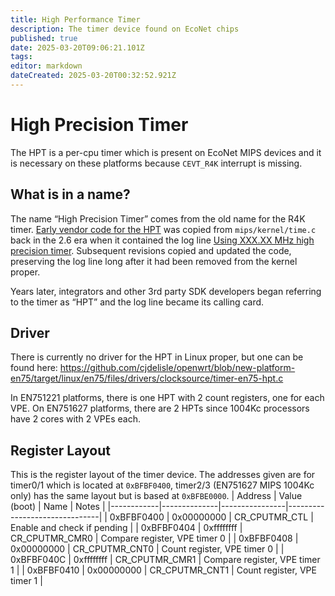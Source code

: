 ```yaml
---
title: High Performance Timer
description: The timer device found on EcoNet chips
published: true
date: 2025-03-20T09:06:21.101Z
tags: 
editor: markdown
dateCreated: 2025-03-20T00:32:52.921Z
---
```


# High Precision Timer
The HPT is a per-cpu timer which is present on EcoNet MIPS devices and it is necessary on these platforms because `CEVT_R4K` interrupt is missing.

## What is in a name?

The name “High Precision Timer” comes from the old name for the R4K timer. [Early vendor code for the HPT](https://github.com/cjdelisle/EN751221-Linux26/blob/master/tclinux_phoenix/linux-2.6.36/arch/mips/ralink/time2.c#L545) was copied from `mips/kernel/time.c` back in the 2.6 era when it contained the log line [Using XXX.XX MHz high precision timer](https://github.com/torvalds/linux/blob/v2.6.12/arch/mips/kernel/time.c#L674). Subsequent revisions copied and updated the code, preserving the log line long after it had been removed from the kernel proper.

Years later, integrators and other 3rd party SDK developers began referring to the timer as “HPT” and the log line became its calling card.

## Driver

There is currently no driver for the HPT in Linux proper, but one can be found here: https://github.com/cjdelisle/openwrt/blob/new-platform-en75/target/linux/en75/files/drivers/clocksource/timer-en75-hpt.c

In EN751221 platforms, there is one HPT with 2 count registers, one for each VPE. On EN751627 platforms, there are 2 HPTs since 1004Kc processors have 2 cores with 2 VPEs each.

## Register Layout
This is the register layout of the timer device. The addresses given are for timer0/1 which is located at `0xBFBF0400`, timer2/3 (EN751627 MIPS 1004Kc only) has the same layout but is based at `0xBFBE0000`.
| Address    | Value (boot) | Name           | Notes                         |
|------------|--------------|----------------|-------------------------------|
| 0xBFBF0400   | 0x00000000   | CR_CPUTMR_CTL  | Enable and check if pending   |
| 0xBFBF0404   | 0xffffffff   | CR_CPUTMR_CMR0 | Compare register, VPE timer 0 |
| 0xBFBF0408   | 0x00000000   | CR_CPUTMR_CNT0 | Count register, VPE timer 0   |
| 0xBFBF040C   | 0xffffffff   | CR_CPUTMR_CMR1 | Compare register, VPE timer 1 |
| 0xBFBF0410   | 0x00000000   | CR_CPUTMR_CNT1 | Count register, VPE timer 1   |